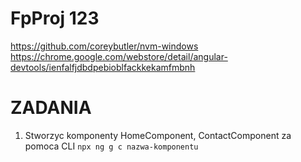 # FpProj 123
https://github.com/coreybutler/nvm-windows
https://chrome.google.com/webstore/detail/angular-devtools/ienfalfjdbdpebioblfackkekamfmbnh


# ZADANIA
1. Stworzyc komponenty HomeComponent, ContactComponent za pomoca CLI
`npx ng g c nazwa-komponentu`
